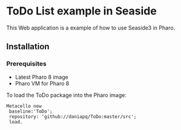 # ToDo List example in Seaside

This Web application is a example of how to use Seaside3 in Pharo.

## Installation

### Prerequisites

* Latest Pharo 8 image
* Pharo VM for Pharo 8

To load the ToDo package into the Pharo image:

```Smalltalk
Metacello new
 baseline:'ToDo';
 repository: 'github://daniapq/ToDo:master/src';
 load.
```
